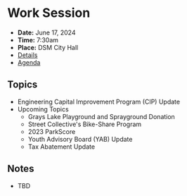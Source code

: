 # Work Session

- **Date:** June 17, 2024
- **Time:** 7:30am
- **Place:** DSM City Hall
- [Details](https://www.dsm.city/citycouncil_detail_T60_R2873.php)
- [Agenda](https://councildocs.dsm.city/agendas/2024/20240617CouncilWorkSession.pdf)

## Topics

- Engineering Capital Improvement Program (CIP) Update 
- Upcoming Topics
    - Grays Lake Playground and Sprayground Donation
    - Street Collective's Bike-Share Program
    - 2023 ParkScore
    - Youth Advisory Board (YAB) Update
    - Tax Abatement Update 

## Notes

- TBD
